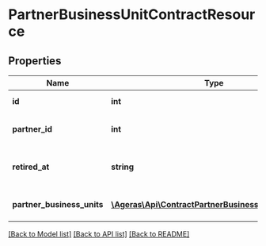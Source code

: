 # PartnerBusinessUnitContractResource

## Properties
Name | Type | Description | Notes
------------ | ------------- | ------------- | -------------
**id** | **int** | ID of the contract. | [optional] 
**partner_id** | **int** | Partner that owns the contract. | [optional] 
**retired_at** | **string** | When was this contract effective to. | [optional] 
**partner_business_units** | [**\Ageras\Api\ContractPartnerBusinessUnitResource[]**](ContractPartnerBusinessUnitResource.md) | The linked business units | [optional] 

[[Back to Model list]](../README.md#documentation-for-models) [[Back to API list]](../README.md#documentation-for-api-endpoints) [[Back to README]](../README.md)


